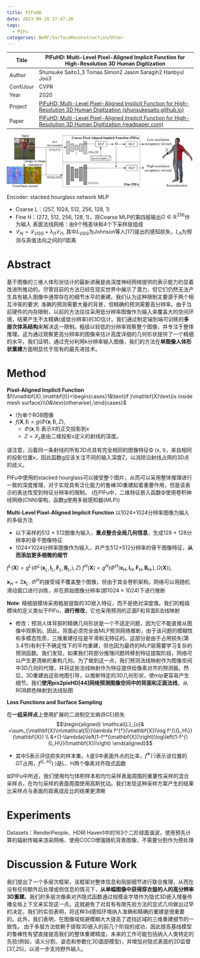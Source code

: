 ```yaml
---
title: PIFuHD
date: 2023-09-28 17:47:28
tags:
  - PIFu
categories: NeRF/SurfaceReconstruction/Other
---
```


| Title     | PIFuHD: Multi-Level Pixel-Aligned Implicit Function for High-Resolution 3D Human Digitization                                                                                                                |
| --------- | ------------------------------------------------------------------------------------------------------------------------------------------------------------------------------------------------------------ |
| Author    | Shunsuke Saito1,3 Tomas Simon2 Jason Saragih2 Hanbyul Joo3                                                                                                                                                   |
| Conf/Jour | CVPR                                                                                                                                                                                                         |
| Year      | 2020                                                                                                                                                                                                         |
| Project   | [PIFuHD: Multi-Level Pixel-Aligned Implicit Function for High-Resolution 3D Human Digitization (shunsukesaito.github.io)](https://shunsukesaito.github.io/PIFuHD/)                                           |
| Paper     | [PIFuHD: Multi-Level Pixel-Aligned Implicit Function for High-Resolution 3D Human Digitization (readpaper.com)](https://readpaper.com/pdf-annotate/note?pdfId=542688756272230400&noteId=1981107888522777856) |

![image.png](https://raw.githubusercontent.com/qiyun71/Blog_images/main/pictures/20230928175323.png)

Encoder: stacked hourglass network
MLP
- Coarse L：(257, 1024, 512, 256, 128, 1)
- Fine H：(272, 512, 256, 128, 1)，将Coarse MLP的第四层输出$\Omega \in \mathbb{R}^{256}$作为输入
表面法线网络：由9个残差块和4个下采样层组成
- $\mathcal{L}_{N}=\mathcal{L}_{VGG}+\lambda_{l1}\mathcal{L}_{l1},$ 其中$L_{VGG}$为Johnson等人[17]提出的感知损失，$L_{l1}$为预测与真值法向之间的l1距离

<!-- more -->

# Abstract

基于图像的三维人体形状估计的最新进展是由深度神经网络提供的表示能力的显着改进所推动的。尽管目前的方法已经在现实世界中展示了潜力，但它们仍然无法产生具有输入图像中通常存在的细节水平的重建。我们认为这种限制主要源于两个相互冲突的要求; 准确的预测需要大量的背景，但精确的预测需要高分辨率。由于当前硬件的内存限制，以前的方法往往采用低分辨率图像作为输入来覆盖大的空间环境，结果产生不太精确(或低分辨率)的3D估计。我们通过制定端到端可训练的**多层次体系结构**来解决这一限制。粗级以较低的分辨率观察整个图像，并专注于整体推理。这为通过观察更高分辨率的图像来估计高度详细的几何形状提供了一个精细的水平。我们证明，通过充分利用k分辨率输入图像，我们的方法在**单图像人体形状重建**方面明显优于现有的最先进技术。

# Method

**Pixel-Aligned Implicit Function**
$f(\mathbf{X},\mathbf{I})=\begin{cases}1&\text{if }\mathbf{X}\text{is inside mesh surface}\\0&\text{otherwise},\end{cases}$
- I为单个RGB图像
- $f(\mathbf{X},\mathbf{I})=g\left(\Phi\left(\mathbf{x},\mathbf{I}\right),Z\right),$
    - $\Phi\left(\mathbf{x},\mathbf{I}\right).$表示X的正交投影到x
    - $Z = X_{z}$是由二维投影x定义的射线的深度。

请注意，沿着同一条射线的所有3D点具有完全相同的图像特征Φ (x, I)，来自相同的投影位置x，因此函数g应该关注不同的输入深度Z，以消除沿射线占用的3D点的歧义。

PIFu中使用的stacked hourglass可以接受整个图片，从而可以采用整体推理进行一致的深度推理，对于实现具有泛化能力的鲁棒3D重建起着重要作用，但是该表示的表达性受到特征分辨率的限制。
(在PIFu中，二维特征嵌入函数Φ使用卷积神经网络(CNN)架构，函数g使用多层感知器(MLP))

**Multi-Level Pixel-Aligned Implicit Function**
以1024×1024分辨率图像为输入的多级方法
- 以下采样的512 × 512图像为输入，**重点整合全局几何信息**，生成128 × 128分辨率的骨干图像特征
- 1024×1024分辨率图像作为输入，并产生512×512分辨率的骨干图像特征，**从而添加更多细微的细节**


$f^L(\mathbf{X})=g^L\left(\Phi^L\left(\mathbf{x}_L,\mathbf{I}_L,\mathbf{F}_L,\mathbf{B}_L,\right),Z\right)$
$f^{H}\left(\mathbf{X}\right)=g^{H}\left(\Phi^{H}\left(\mathbf{x}_{H},\mathbf{I}_{H},\mathbf{F}_{H},\mathbf{B}_{H},\right),\Omega(\mathbf{X})\right),$

$\mathbf{x}_H=2\mathbf{x}_L.$
$Φ^{H}$的接受域不覆盖整个图像，但由于其全卷积架构，网络可以用随机滑动窗口进行训练，并在原始图像分辨率(即1024 × 1024)下进行推断

**Note**: 精细层模块采用粗层提取的3D嵌入特征，而不是绝对深度值。我们的粗级模块的定义类似于PIFu，**进行修改**，它也采用预测的正面F和背面B法线映射
- 修改：预测人体背部的精确几何形状是一个不适定问题，因为它不能直接从图像中观察到。因此，背面必须完全由MLP预测网络推断，由于该问题的模糊性和多模态性质，三维重建往往是平滑和无特征的。这部分是由于占用损失(第3.4节)有利于不确定性下的平均重建，但也因为最终的MLP层需要学习复杂的预测函数。我们发现，如果我们将部分推理问题转移到特征提取阶段，网络可以产生更清晰的重构几何。为了做到这一点，我们预测法线映射作为图像空间中3D几何的代理，并将这些法线映射作为特征提供给像素对齐的预测器。然后，3D重建由这些地图引导，以推断特定的3D几何形状，使mlp更容易产生细节。我们**使用pix2pixHD[44]网络预测图像空间中的背面和正面法线**，从RGB颜色映射到法线贴图

**Loss Functions and Surface Sampling**

在**一组采样点**上使用扩展的二进制交叉熵(BCE)损失
$$\begin{aligned}
\mathcal{L}_{o}& =\sum_{\mathbf{X}\in\mathcal{S}}\lambda f^{*}(\mathbf{X})\log f^{\{L,H\}}(\mathbf{X})  \\
&+(1-\lambda)\left(1-f^*(\mathbf{X})\right)\log\left(1-f^{\{L,H\}}(\mathbf{X})\right)
\end{aligned}$$

- 其中S表示评估损失的样本集，λ是S中表面外点的比率，$f^{∗}(·)$表示该位置的GT占用，$f^{\{L,H\}}(·)$是L、H两个像素对齐隐式函数

如PIFu中所述，我们使用均匀体积样本和均匀采样表面周围的重要性采样的混合采样点，在均匀采样的表面周围使用高斯扰动。我们发现这种采样方案产生的结果比采样点与表面的距离成反比的结果更清晰

# Experiments

Datasets：RenderPeople、HDRI Haven1中的163个二阶球面谐波，使用预先计算的辐射传输来渲染网格、使用COCO增强随机背景图像，不需要分割作为预处理

# Discussion & Future Work

我们提出了一个多层次框架，该框架对整体信息和局部细节进行联合推理，从而在没有任何额外后处理或侧信息的情况下，**从单幅图像中获得穿衣服的人的高分辨率3D重建**。我们的多层次像素对齐隐式函数通过规模金字塔作为隐式3D嵌入增量传播全局上下文来实现这一点。这就避免了对具有有限先验方法的显式几何做出过早的决定。我们的实验表明，将这种3d感知环境纳入准确和精确的重建是很重要的。此外，我们表明，在图像域规避模糊大大提高了遮挡区域的三维重建细节的一致性。
由于多层方法依赖于提取3D嵌入的前几个阶段的成功，因此提高基线模型的鲁棒性有望直接提高我们的整体重建精度。未来的工作可能包括纳入人类特定的先验(例如，语义分割、姿态和参数化3D面部模型)，并增加对隐式表面的2D监督[37,25]，以进一步支持野外输入。